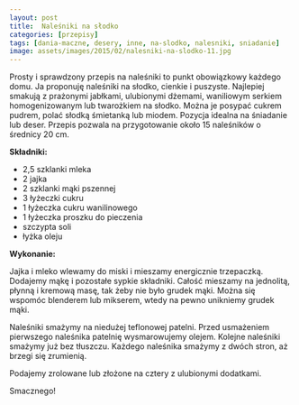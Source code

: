 ```yaml
---
layout: post
title:  Naleśniki na słodko
categories: [przepisy]
tags: [dania-maczne, desery, inne, na-slodko, nalesniki, sniadanie]
image: assets/images/2015/02/nalesniki-na-slodko-11.jpg
---
```

Prosty i sprawdzony przepis na naleśniki to punkt obowiązkowy każdego domu. Ja proponuję naleśniki na słodko, cienkie i puszyste. Najlepiej smakują z prażonymi jabłkami, ulubionymi dżemami, waniliowym serkiem homogenizowanym lub twarożkiem na słodko. Można je posypać cukrem pudrem, polać słodką śmietanką lub miodem. Pozycja idealna na śniadanie lub deser. Przepis pozwala na przygotowanie około 15 naleśników o średnicy 20 cm.

**Składniki:**
* 2,5 szklanki mleka
* 2 jajka
* 2 szklanki mąki pszennej
* 3 łyżeczki cukru
* 1 łyżeczka cukru wanilinowego
* 1 łyżeczka proszku do pieczenia
* szczypta soli
* łyżka oleju

**Wykonanie:**

Jajka i mleko wlewamy do miski i mieszamy energicznie trzepaczką. Dodajemy mąkę i pozostałe sypkie składniki. Całość mieszamy na jednolitą, płynną i kremową masę, tak żeby nie było grudek mąki. Można się wspomóc blenderem lub mikserem, wtedy na pewno unikniemy grudek mąki.

Naleśniki smażymy na niedużej teflonowej patelni. Przed usmażeniem pierwszego naleśnika patelnię wysmarowujemy olejem. Kolejne naleśniki smażymy już bez tłuszczu. Każdego naleśnika smażymy z dwóch stron, aż brzegi się zrumienią.

Podajemy zrolowane lub złożone na cztery z ulubionymi dodatkami.

Smacznego!